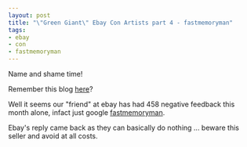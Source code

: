 ```yaml
--- 
layout: post
title: "\"Green Giant\" Ebay Con Artists part 4 - fastmemoryman"
tags: 
- ebay
- con
- fastmemoryman
---
```

Name and shame time!

Remember this blog <a href="http://www.saiweb.co.uk/green-giant/green-giant-ebay-con-artists-part-3">here</a>?

Well it seems our "friend" at ebay has had 458 negative feedback this month alone, infact just google <a href="http://www.google.co.uk/search?q=fastmemoryman">fastmemoryman</a>.

Ebay's reply came back as they can basically do nothing ... beware this seller and avoid at all costs.
